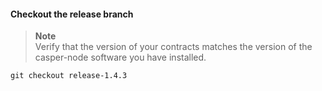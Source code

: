 #### Checkout the release branch

> **Note**  
> Verify that the version of your contracts matches the version of the casper-node software you have
> installed.

```
git checkout release-1.4.3
```
